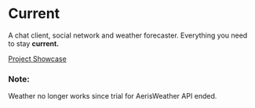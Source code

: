 # Current
A chat client, social network and weather forecaster. Everything you need to stay **current.**

[Project Showcase](https://youtu.be/-drNv2Us5FI)

### Note:
Weather no longer works since trial for AerisWeather API ended.
